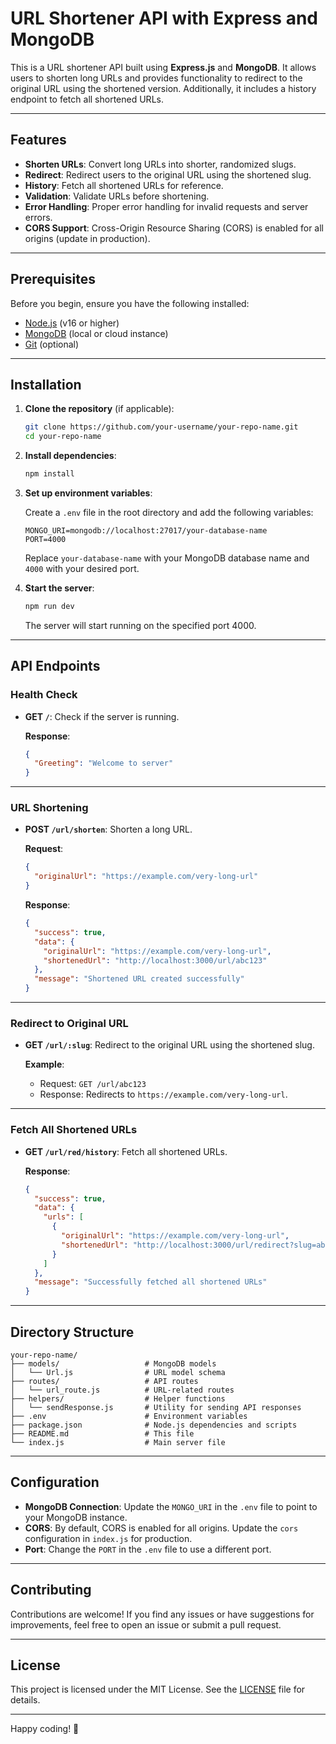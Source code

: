 # URL Shortener API with Express and MongoDB

This is a URL shortener API built using **Express.js** and **MongoDB**. It allows users to shorten long URLs and provides functionality to redirect to the original URL using the shortened version. Additionally, it includes a history endpoint to fetch all shortened URLs.

---

## Features

- **Shorten URLs**: Convert long URLs into shorter, randomized slugs.
- **Redirect**: Redirect users to the original URL using the shortened slug.
- **History**: Fetch all shortened URLs for reference.
- **Validation**: Validate URLs before shortening.
- **Error Handling**: Proper error handling for invalid requests and server errors.
- **CORS Support**: Cross-Origin Resource Sharing (CORS) is enabled for all origins (update in production).

---

## Prerequisites

Before you begin, ensure you have the following installed:

- [Node.js](https://nodejs.org/) (v16 or higher)
- [MongoDB](https://www.mongodb.com/) (local or cloud instance)
- [Git](https://git-scm.com/) (optional)

---

## Installation

1. **Clone the repository** (if applicable):

   ```bash
   git clone https://github.com/your-username/your-repo-name.git
   cd your-repo-name
   ```

2. **Install dependencies**:

   ```bash
   npm install
   ```

3. **Set up environment variables**:

   Create a `.env` file in the root directory and add the following variables:

   ```env
   MONGO_URI=mongodb://localhost:27017/your-database-name
   PORT=4000
   ```

   Replace `your-database-name` with your MongoDB database name and `4000` with your desired port.

4. **Start the server**:

   ```bash
   npm run dev
   ```

   The server will start running on the specified port 4000.

---

## API Endpoints

### Health Check

- **GET `/`**: Check if the server is running.

  **Response**:

  ```json
  {
    "Greeting": "Welcome to server"
  }
  ```

---

### URL Shortening

- **POST `/url/shorten`**: Shorten a long URL.

  **Request**:

  ```json
  {
    "originalUrl": "https://example.com/very-long-url"
  }
  ```

  **Response**:

  ```json
  {
    "success": true,
    "data": {
      "originalUrl": "https://example.com/very-long-url",
      "shortenedUrl": "http://localhost:3000/url/abc123"
    },
    "message": "Shortened URL created successfully"
  }
  ```

---

### Redirect to Original URL

- **GET `/url/:slug`**: Redirect to the original URL using the shortened slug.

  **Example**:

  - Request: `GET /url/abc123`
  - Response: Redirects to `https://example.com/very-long-url`.

---

### Fetch All Shortened URLs

- **GET `/url/red/history`**: Fetch all shortened URLs.

  **Response**:

  ```json
  {
    "success": true,
    "data": {
      "urls": [
        {
          "originalUrl": "https://example.com/very-long-url",
          "shortenedUrl": "http://localhost:3000/url/redirect?slug=abc123"
        }
      ]
    },
    "message": "Successfully fetched all shortened URLs"
  }
  ```

---

## Directory Structure

```
your-repo-name/
├── models/                   # MongoDB models
│   └── Url.js                # URL model schema
├── routes/                   # API routes
│   └── url_route.js          # URL-related routes
├── helpers/                  # Helper functions
│   └── sendResponse.js       # Utility for sending API responses
├── .env                      # Environment variables
├── package.json              # Node.js dependencies and scripts
├── README.md                 # This file
└── index.js                  # Main server file
```

---

## Configuration

- **MongoDB Connection**: Update the `MONGO_URI` in the `.env` file to point to your MongoDB instance.
- **CORS**: By default, CORS is enabled for all origins. Update the `cors` configuration in `index.js` for production.
- **Port**: Change the `PORT` in the `.env` file to use a different port.

---

## Contributing

Contributions are welcome! If you find any issues or have suggestions for improvements, feel free to open an issue or submit a pull request.

---

## License

This project is licensed under the MIT License. See the [LICENSE](LICENSE) file for details.

---

Happy coding! 🚀
